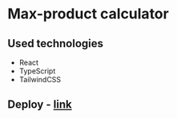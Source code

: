 # Max-product calculator

## Used technologies

- React
- TypeScript
- TailwindCSS

## Deploy - [link](https://maxproductcalculator.netlify.app/)
